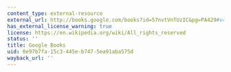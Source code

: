 ```yaml
---
content_type: external-resource
external_url: http://books.google.com/books?id=57nvtVnTUzIC&pg=PA429#v=onepage
has_external_license_warning: true
license: https://en.wikipedia.org/wiki/All_rights_reserved
status: ''
title: Google Books
uid: 0e97b7fa-15c3-445e-b747-5ea91aba575d
wayback_url: ''
---
```

